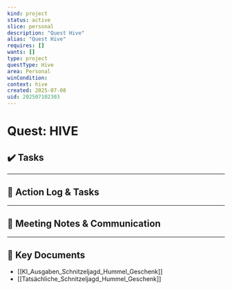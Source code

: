 ```yaml
---
kind: project
status: active
slice: personal
description: "Quest Hive"
alias: "Quest Hive"
requires: []
wants: []
type: project
questType: Hive
area: Personal
winCondition: 
context: hive
created: 2025-07-08
uid: 202507102303
---
```


# Quest: HIVE

## ✔️ Tasks



---

## 📝 Action Log & Tasks


---
## 💬 Meeting Notes & Communication


---
## 📎 Key Documents
- [[KI_Ausgaben_Schnitzeljagd_Hummel_Geschenk]]
- [[Tatsächliche_Schnitzeljagd_Hummel_Geschenk]]
